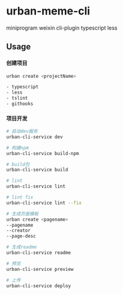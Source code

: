 # urban-meme-cli
miniprogram weixin cli-plugin typescript less

## Usage

#### 创建项目
```bash
urban create <projectName>

- typescript
- less
- tslint
- githooks
```

#### 项目开发

```bash
# 启动dev服务
urban-cli-service dev

# 构建npm
urban-cli-service build-npm

# build包
urban-cli-service build

# lint
urban-cli-service lint

# lint fix
urban-cli-service lint --fix

# 生成页面模板
urban create <pagename>
--pagename
--creator
--page-desc

# 生成readme
urban-cli-service readme

# 预览
urban-cli-service preview

# 上传
urban-cli-service deploy
```